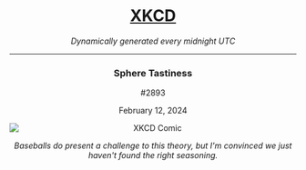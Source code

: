 
<h1 style="text-align:center;"><a href="https://xkcd.com">XKCD</a></h1>
<p style="text-align:center;"><em>Dynamically generated every midnight UTC</em></p>
<hr>
<div style="text-align:center;">
    <h3><strong>Sphere Tastiness</strong></h3>
    <p>#2893</p>
    <p>February 12, 2024</p>
    <img src="https://imgs.xkcd.com/comics/sphere_tastiness.png" alt="XKCD Comic" style="display:block;margin:auto;">
    <p><em>Baseballs do present a challenge to this theory, but I'm convinced we just haven't found the right seasoning.</em></p>
</div>
